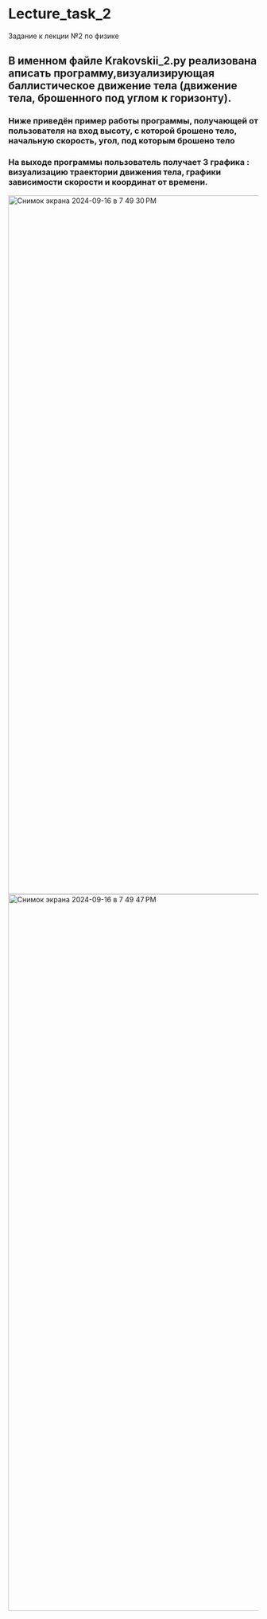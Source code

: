 # Lecture_task_2
Задание к лекции №2 по физике
## В именном файле Krakovskii_2.py реализована аписать программу,визуализирующая баллистическое движение тела (движение тела, брошенного под углом к горизонту). 

### Ниже приведён пример работы программы, получающей от пользователя на вход высоту, с которой брошено тело, начальную скорость, угол, под которым брошено тело
### На выходе программы пользователь получает 3 графика : визуализацию траектории движения тела, графики зависимости скорости и координат от времени.

<img width="1404" alt="Снимок экрана 2024-09-16 в 7 49 30 PM" src="https://github.com/user-attachments/assets/c3a0abc0-f44d-4dd0-877e-cd7b5184c7e2">

<img width="1440" alt="Снимок экрана 2024-09-16 в 7 49 47 PM" src="https://github.com/user-attachments/assets/1796408d-175b-4156-bffe-7736576df0e7">
